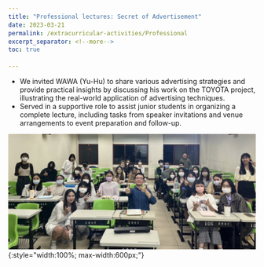 ```yaml
---
title: "Professional lectures: Secret of Advertisement"
date: 2023-03-21
permalink: /extracurricular-activities/Professional
excerpt_separator: <!--more-->
toc: true

---
```




<!-- ---
title: "A Bridge-based Compression Algorithm for Topological Quantum Circuits [DAC 2021] [TCAD 2022]"
collection: Quantum-related
type: "Quantum-related"
permalink: /projects/bridge
venue: "Electronic Design Automation Lab (Prof. Yao-Wen Chang)"
date: 2019-11-01
location: "National Taiwan University, Taiwan"
--- -->

* We invited WAWA (Yu-Hu) to share various advertising strategies and provide practical insights by discussing his work on the TOYOTA project, illustrating the real-world application of advertising techniques.
* Served in a supportive role to assist junior students in organizing a complete lecture, including tasks from speaker invitations and venue arrangements to event preparation and follow-up.



<!--more-->
![Picture](/images/164637.png){:style="width:100%; max-width:600px;"}

<!-- [More information here]() -->




